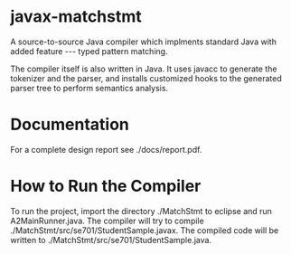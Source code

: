 javax-matchstmt
===============

A source-to-source Java compiler which implments standard Java with added feature --- typed pattern matching.

The compiler itself is also written in Java. It uses javacc to generate the tokenizer and the parser, and installs customized hooks to the generated parser tree to perform semantics analysis.


Documentation
=============

For a complete design report see ./docs/report.pdf.


How to Run the Compiler
=======

To run the project, import the directory ./MatchStmt to eclipse and run A2MainRunner.java. The compiler will try to compile ./MatchStmt/src/se701/StudentSample.javax. The compiled code will be written to ./MatchStmt/src/se701/StudentSample.java.
